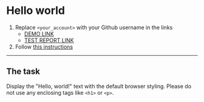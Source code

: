 # Hello world
1. Replace `<your_account>` with your Github username in the links
    - [DEMO LINK](https://Lena-25.github.io/layout_hello-world/) <br>
    - [TEST REPORT LINK](https://Lena-25.github.io/layout_hello-world/report/html_report/)
2. Follow [this instructions](https://mate-academy.github.io/layout_task-guideline/)
___

## The task 
Display the "Hello, world!" text with the default browser styling. Please do not 
use any enclosing tags like `<h1>` or `<p>`.
